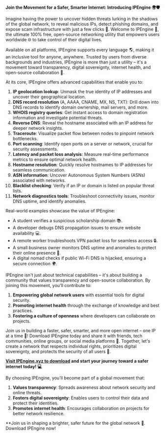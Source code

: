 **Join the Movement for a Safer, Smarter Internet: Introducing IPEngine 🌍🛡️**

Imagine having the power to uncover hidden threats lurking in the shadows of the global network, to reveal malicious IPs, detect phishing domains, and expose scam infrastructure with just a few clicks 🔑. Welcome to IPEngine 🚀, the ultimate 100% free, open-source networking utility that empowers users worldwide 🌐 to take control of their digital lives.

Available on all platforms, IPEngine supports every language 🌎, making it an inclusive tool for anyone, anywhere. Trusted by users from diverse backgrounds and industries, IPEngine is more than just a utility – it's a movement toward transparency, digital sovereignty, internet health, and open-source collaboration 🔑.

At its core, IPEngine offers advanced capabilities that enable you to:

1. **IP geolocation lookup**: Unmask the true identity of IP addresses and uncover their geographical location.
2. **DNS record resolution** (A, AAAA, CNAME, MX, NS, TXT): Drill down into DNS records to identify domain ownership, mail servers, and more.
3. **WHOIS registry queries**: Get instant access to domain registration information and investigate potential threats.
4. **Reverse DNS**: Reveal the hostname associated with an IP address for deeper network insights.
5. **Traceroute**: Visualize packet flow between nodes to pinpoint network bottlenecks.
6. **Port scanning**: Identify open ports on a server or network, crucial for security assessments.
7. **Latency and packet loss analysis**: Measure real-time performance metrics to ensure optimal network health.
8. **Hostname resolution**: Quickly resolve hostnames to IP addresses for seamless communication.
9. **ASN information**: Uncover Autonomous System Numbers (ASNs) associated with networks.
10. **Blacklist checking**: Verify if an IP or domain is listed on popular threat lists.
11. **Network diagnostics tools**: Troubleshoot connectivity issues, monitor DNS uptime, and identify anomalies.

Real-world examples showcase the value of IPEngine:

*   A student verifies a suspicious scholarship domain 📚.
*   A developer debugs DNS propagation issues to ensure website availability 💻.
*   A remote worker troubleshoots VPN packet loss for seamless access 🔒.
*   A small business owner monitors DNS uptime and anomalies to protect their online presence 🏢.
*   A digital nomad checks if public Wi-Fi DNS is hijacked, ensuring a secure connection 🌍.

IPEngine isn't just about technical capabilities – it's about building a community that values transparency and open-source collaboration. By joining this movement, you'll contribute to:

1.  **Empowering global network users** with essential tools for digital security.
2.  **Promoting internet health** through the exchange of knowledge and best practices.
3.  **Fostering a culture of openness** where developers can collaborate on projects.

Join us in building a faster, safer, smarter, and more open internet – one IP at a time 🔑! Download IPEngine today and share it with friends, tech communities, online groups, or social media platforms 📢. Together, let's create a network that respects individual rights, prioritizes digital sovereignty, and protects the security of all users 🌟.

**[Visit IPEngine.xyz to download](https://www.ipengine.xyz) and start your journey toward a safer internet today! 💻**

By choosing IPEngine, you'll become part of a global movement that:

1.  **Values transparency**: Spreads awareness about network security and online threats.
2.  **Fosters digital sovereignty**: Enables users to control their data and protect their identities.
3.  **Promotes internet health**: Encourages collaboration on projects for better network resilience.

**Join us in shaping a brighter, safer future for the global network 🔑. Download IPEngine now!